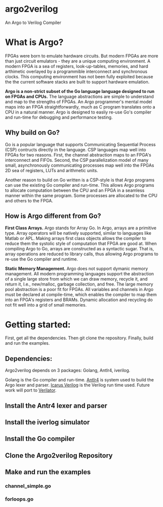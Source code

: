 # argo2verilog
An Argo to Verilog Compiler

# What is Argo?

FPGAs were born to emulate hardware circuits. But modern FPGAs are more than just circuit emulators - they are a unique computing environment. A modern FPGA is a sea of registers, look-up-tables, memories, and hard arthimetic overlayed by a programmible interconnect and synchronous clocks. This computing environment has not been fully exploited because the the current software stacks are built to support hardware emulation. 

**Argo is a non-strict subset of the Go language language designed to run on FPGAs and CPUs.** The language abstractions are simple to understand and map to the strengths of FPGAs. An Argo programmer's mental model maps into an FPGA straightforwardly, much as C program translates onto a CPU in a natural manner. Argo is designed to easliy re-use Go's compiler and run-time for debugging and performance testing. 

## Why build on Go?

Go is a popular language that supports Communicating Sequential Process (CSP) contructs directly in the language. CSP languages map well into FPGAs for two reasons. First, the channel abstraction maps to an FPGA's interconnect and FIFOs. Second, the CSP parallelization model of many small, asynchronously communicating processes map well into the FPGAs 2D sea of registers, LUTs and arithmetic units. 

Another reason to build on Go written is a CSP-style is that Argo programs can use the existing Go compiler and run-time. This allows Argo programs to allocate computation between the CPU and an FPGA in a seamless manner within the same program. Some processes are allocated to the CPU and others to the FPGA. 

## How is Argo different from Go?

**First Class Arrays.** Argo stands for Array Go. In Argo, arrays are a primitive type. Array operators will be natively supported, similar to languages like Matlab or APL. Making arrays first class objects allows the compiler to reduce them the systolic style of computation that FPGA are good at. When compiling Argo to Go, arrays are constructed as a syntactic sugar. That is, array operations are reduced to library calls, thus allowing Argo programs to re-use the Go compiler and runtime. 

**Static Memory Management.** Argo does not support dymanic memory management. All modern programming languages support the abstraction of a single large store from which we can draw memory, recycle it, and return it, I.e., new/malloc, garbage collection, and free. The large memory pool abstraction is a poor fit for FPGAs. All variables and channels in Argo must be declared at compile-time, which enables the compiler to map them into an FPGA's registers and BRAMs. Dynamic allocation and recycling do not fit well into a grid of small memories. 

# Getting started:

First, get all the dependencies. Then git clone the repository. Finally, build and run the examples. 

## Dependencies: 

Argo2verilog depends on 3 packages: Golang, Antlr4, iverilog. 

Golang is the Go compiler and run-time. [Antlr4](https://www.antlr.org/) is system used to build the Argo lexer and parser. [Icarus Verilog](http://iverilog.icarus.com/) is the Verilog run time used. Future work will port to [Verilator](https://www.veripool.org/wiki/verilator).

## Install the Antr4 lexer and parser 

## Install the iverlog simulator 

## Install the Go compiler

## Clone the Argo2verilog Repository 

## Make and run the examples 

### channel_simple.go 

### forloops.go 

















